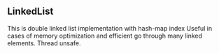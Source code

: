 ## LinkedList

This is double linked list implementation with hash-map index
Useful in cases of memory optimization and efficient go through many linked elements.
Thread unsafe.